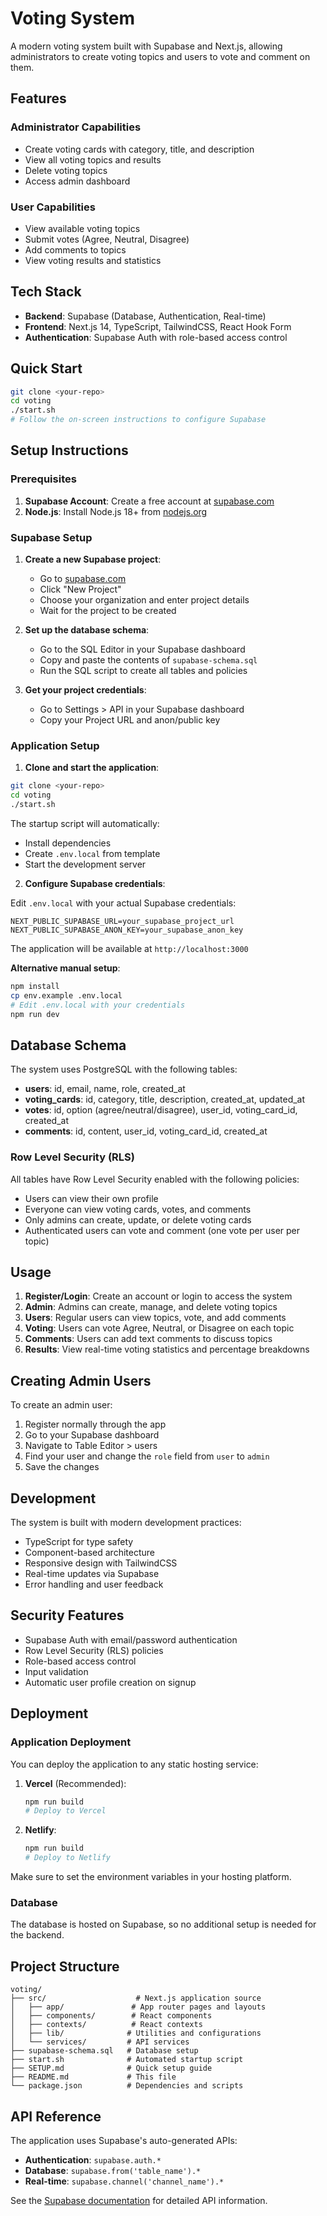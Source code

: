 # Voting System

A modern voting system built with Supabase and Next.js, allowing administrators to create voting topics and users to vote and comment on them.

## Features

### Administrator Capabilities

- Create voting cards with category, title, and description
- View all voting topics and results
- Delete voting topics
- Access admin dashboard

### User Capabilities

- View available voting topics
- Submit votes (Agree, Neutral, Disagree)
- Add comments to topics
- View voting results and statistics

## Tech Stack

- **Backend**: Supabase (Database, Authentication, Real-time)
- **Frontend**: Next.js 14, TypeScript, TailwindCSS, React Hook Form
- **Authentication**: Supabase Auth with role-based access control

## Quick Start

```bash
git clone <your-repo>
cd voting
./start.sh
# Follow the on-screen instructions to configure Supabase
```

## Setup Instructions

### Prerequisites

1. **Supabase Account**: Create a free account at [supabase.com](https://supabase.com)
2. **Node.js**: Install Node.js 18+ from [nodejs.org](https://nodejs.org)

### Supabase Setup

1. **Create a new Supabase project**:

   - Go to [supabase.com](https://supabase.com)
   - Click "New Project"
   - Choose your organization and enter project details
   - Wait for the project to be created

2. **Set up the database schema**:

   - Go to the SQL Editor in your Supabase dashboard
   - Copy and paste the contents of `supabase-schema.sql`
   - Run the SQL script to create all tables and policies

3. **Get your project credentials**:
   - Go to Settings > API in your Supabase dashboard
   - Copy your Project URL and anon/public key

### Application Setup

1. **Clone and start the application**:

```bash
git clone <your-repo>
cd voting
./start.sh
```

The startup script will automatically:

- Install dependencies
- Create `.env.local` from template
- Start the development server

2. **Configure Supabase credentials**:

Edit `.env.local` with your actual Supabase credentials:

```env
NEXT_PUBLIC_SUPABASE_URL=your_supabase_project_url
NEXT_PUBLIC_SUPABASE_ANON_KEY=your_supabase_anon_key
```

The application will be available at `http://localhost:3000`

**Alternative manual setup**:

```bash
npm install
cp env.example .env.local
# Edit .env.local with your credentials
npm run dev
```

## Database Schema

The system uses PostgreSQL with the following tables:

- **users**: id, email, name, role, created_at
- **voting_cards**: id, category, title, description, created_at, updated_at
- **votes**: id, option (agree/neutral/disagree), user_id, voting_card_id, created_at
- **comments**: id, content, user_id, voting_card_id, created_at

### Row Level Security (RLS)

All tables have Row Level Security enabled with the following policies:

- Users can view their own profile
- Everyone can view voting cards, votes, and comments
- Only admins can create, update, or delete voting cards
- Authenticated users can vote and comment (one vote per user per topic)

## Usage

1. **Register/Login**: Create an account or login to access the system
2. **Admin**: Admins can create, manage, and delete voting topics
3. **Users**: Regular users can view topics, vote, and add comments
4. **Voting**: Users can vote Agree, Neutral, or Disagree on each topic
5. **Comments**: Users can add text comments to discuss topics
6. **Results**: View real-time voting statistics and percentage breakdowns

## Creating Admin Users

To create an admin user:

1. Register normally through the app
2. Go to your Supabase dashboard
3. Navigate to Table Editor > users
4. Find your user and change the `role` field from `user` to `admin`
5. Save the changes

## Development

The system is built with modern development practices:

- TypeScript for type safety
- Component-based architecture
- Responsive design with TailwindCSS
- Real-time updates via Supabase
- Error handling and user feedback

## Security Features

- Supabase Auth with email/password authentication
- Row Level Security (RLS) policies
- Role-based access control
- Input validation
- Automatic user profile creation on signup

## Deployment

### Application Deployment

You can deploy the application to any static hosting service:

1. **Vercel** (Recommended):

   ```bash
   npm run build
   # Deploy to Vercel
   ```

2. **Netlify**:
   ```bash
   npm run build
   # Deploy to Netlify
   ```

Make sure to set the environment variables in your hosting platform.

### Database

The database is hosted on Supabase, so no additional setup is needed for the backend.

## Project Structure

```
voting/
├── src/                    # Next.js application source
│   ├── app/               # App router pages and layouts
│   ├── components/        # React components
│   ├── contexts/          # React contexts
│   ├── lib/              # Utilities and configurations
│   └── services/         # API services
├── supabase-schema.sql   # Database setup
├── start.sh              # Automated startup script
├── SETUP.md              # Quick setup guide
├── README.md             # This file
└── package.json          # Dependencies and scripts
```

## API Reference

The application uses Supabase's auto-generated APIs:

- **Authentication**: `supabase.auth.*`
- **Database**: `supabase.from('table_name').*`
- **Real-time**: `supabase.channel('channel_name').*`

See the [Supabase documentation](https://supabase.com/docs) for detailed API information.
